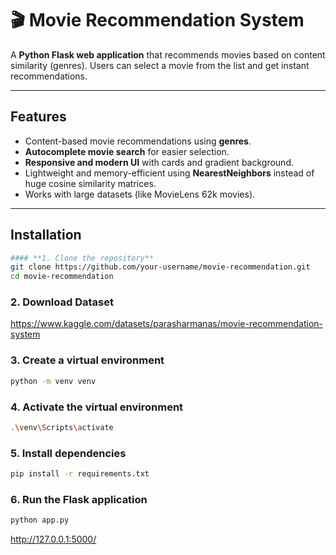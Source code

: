 # 🎬 Movie Recommendation System

A **Python Flask web application** that recommends movies based on content similarity (genres). Users can select a movie from the list and get instant recommendations.  

---

## **Features**

- Content-based movie recommendations using **genres**.
- **Autocomplete movie search** for easier selection.
- **Responsive and modern UI** with cards and gradient background.
- Lightweight and memory-efficient using **NearestNeighbors** instead of huge cosine similarity matrices.
- Works with large datasets (like MovieLens 62k movies).  

---

## **Installation**
```bash
#### **1. Clone the repository**
git clone https://github.com/your-username/movie-recommendation.git
cd movie-recommendation
```

### **2. Download Dataset** 
https://www.kaggle.com/datasets/parasharmanas/movie-recommendation-system

### **3. Create a virtual environment**
```bash
python -m venv venv
```

### **4. Activate the virtual environment**
```bash
.\venv\Scripts\activate
```

### **5. Install dependencies**
```bash
pip install -r requirements.txt
```

### **6. Run the Flask application**
```bash
python app.py
```

http://127.0.0.1:5000/

